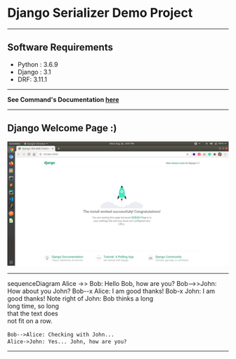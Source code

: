# Django Serializer Demo Project


---
## Software Requirements
- Python : 3.6.9
- Django : 3.1
- DRF: 3.11.1


---
**See Command's Documentation [here](NoteCommands.md)**


---
## Django Welcome Page :)
<kbd><img src="/imgs-readme/screenshot_from_2020-08-26_18-47-53.png"></img></kbd>


---
sequenceDiagram
    Alice ->> Bob: Hello Bob, how are you?
    Bob-->>John: How about you John?
    Bob--x Alice: I am good thanks!
    Bob-x John: I am good thanks!
    Note right of John: Bob thinks a long<br/>long time, so long<br/>that the text does<br/>not fit on a row.

    Bob-->Alice: Checking with John...
    Alice->John: Yes... John, how are you?


---

